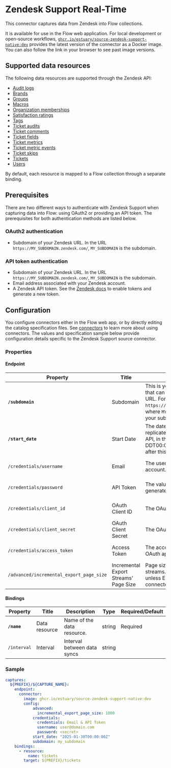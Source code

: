 # Zendesk Support Real-Time

This connector captures data from Zendesk into Flow collections.

It is available for use in the Flow web application. For local development or open-source workflows, [`ghcr.io/estuary/source-zendesk-support-native:dev`](https://ghcr.io/estuary/source-zendesk-support-native:dev) provides the latest version of the connector as a Docker image. You can also follow the link in your browser to see past image versions.

## Supported data resources

The following data resources are supported through the Zendesk API:

* [Audit logs](https://developer.zendesk.com/api-reference/ticketing/account-configuration/audit_logs/#list-audit-logs)
* [Brands](https://developer.zendesk.com/api-reference/ticketing/account-configuration/brands/)
* [Groups](https://developer.zendesk.com/api-reference/ticketing/groups/groups/)
* [Macros](https://developer.zendesk.com/api-reference/ticketing/business-rules/macros/)
* [Organization memberships](https://developer.zendesk.com/api-reference/ticketing/organizations/organization_memberships/)
* [Satisfaction ratings](https://developer.zendesk.com/api-reference/ticketing/ticket-management/satisfaction_ratings/)
* [Tags](https://developer.zendesk.com/api-reference/ticketing/ticket-management/tags/)
* [Ticket audits](https://developer.zendesk.com/api-reference/ticketing/tickets/ticket_audits/)
* [Ticket comments](https://developer.zendesk.com/api-reference/ticketing/tickets/ticket_comments/)
* [Ticket fields](https://developer.zendesk.com/api-reference/ticketing/tickets/ticket_fields/)
* [Ticket metrics](https://developer.zendesk.com/api-reference/ticketing/tickets/ticket_metrics/)
* [Ticket metric events](https://developer.zendesk.com/api-reference/ticketing/tickets/ticket_metric_events/)
* [Ticket skips](https://developer.zendesk.com/api-reference/ticketing/tickets/ticket_skips/)
* [Tickets](https://developer.zendesk.com/api-reference/ticketing/ticket-management/incremental_exports/#incremental-ticket-export-cursor-based)
* [Users](https://developer.zendesk.com/api-reference/ticketing/ticket-management/incremental_exports/#incremental-user-export-cursor-based)

By default, each resource is mapped to a Flow collection through a separate binding.

## Prerequisites

There are two different ways to authenticate with Zendesk Support when capturing data into Flow: using OAuth2 or providing an API token. The prerequisites for both authentication methods are listed below.

### OAuth2 authentication

* Subdomain of your Zendesk URL. In the URL `https://MY_SUBDOMAIN.zendesk.com/`, `MY_SUBDOMAIN` is the subdomain.

### API token authentication

* Subdomain of your Zendesk URL. In the URL `https://MY_SUBDOMAIN.zendesk.com/`, `MY_SUBDOMAIN` is the subdomain.
* Email address associated with your Zendesk account.
* A Zendesk API token. See the [Zendesk docs](https://support.zendesk.com/hc/en-us/articles/4408889192858-Generating-a-new-API-token) to enable tokens and generate a new token.

## Configuration

You configure connectors either in the Flow web app, or by directly editing the catalog specification files.
See [connectors](../../../concepts/connectors.md#using-connectors) to learn more about using connectors. The values and specification sample below provide configuration details specific to the Zendesk Support source connector.

### Properties

#### Endpoint

| Property | Title | Description | Type | Required/Default |
|---|---|---|---|---|
| **`/subdomain`** | Subdomain | This is your Zendesk subdomain that can be found in your account URL. For example, in `https://MY_SUBDOMAIN.zendesk.com/`, where `MY_SUBDOMAIN` is the value of your subdomain. | string | Required |
| **`/start_date`** | Start Date | The date from which you&#x27;d like to replicate data for Zendesk Support API, in the format YYYY-MM-DDT00:00:00Z. All data generated after this date will be replicated. | string | Required |
| `/credentials/username` | Email | The user email for your Zendesk account. | string | Required for API token authentication |
| `/credentials/password` | API Token | The value of the API token generated. | string | Required for API token authentication |
| `/credentials/client_id` | OAuth Client ID | The OAuth app's client ID. | string | Required for OAuth2 authentication |
| `/credentials/client_secret` | OAuth Client Secret | The OAuth app's client secret. | string | Required for OAuth2 authentication |
| `/credentials/access_token` | Access Token | The access token received from the OAuth app. | string | Required for OAuth2 authentication |
| `/advanced/incremental_export_page_size` | Incremental Export Streams' Page Size | Page size for incremental export streams. Typically left as the default unless Estuary Support or the connector logs indicate otherwise. | integer | 1,000 |


#### Bindings

| Property | Title | Description | Type | Required/Default |
|---|---|---|---|---|
| **`/name`** | Data resource | Name of the data resource. | string | Required |
| `/interval` | Interval | Interval between data syncs | string |          |

### Sample

```yaml
captures:
  ${PREFIX}/${CAPTURE_NAME}:
    endpoint:
      connector:
        image: ghcr.io/estuary/source-zendesk-support-native:dev
        config:
            advanced:
              incremental_export_page_size: 1000
            credentials:
              credentials: Email & API Token
              username: user@domain.com
              password: <secret>
            start_date: "2025-01-30T00:00:00Z"
            subdomain: my_subdomain
    bindings:
      - resource:
          name: tickets
        target: ${PREFIX}/tickets
```
